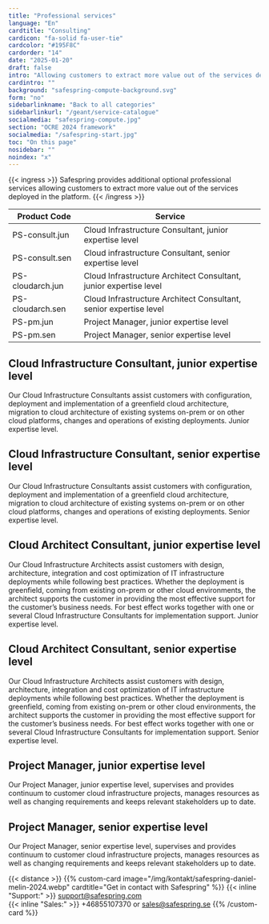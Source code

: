 ```yaml
---
title: "Professional services"
language: "En"
cardtitle: "Consulting"
cardicon: "fa-solid fa-user-tie"
cardcolor: "#195F8C"
cardorder: "14"
date: "2025-01-20"
draft: false
intro: "Allowing customers to extract more value out of the services deployed in the platform"
cardintro: ""
background: "safespring-compute-background.svg"
form: "no"
sidebarlinkname: "Back to all categories"
sidebarlinkurl: "/geant/service-catalogue"
socialmedia: "safespring-compute.jpg"
section: "OCRE 2024 framework"
socialmedia: "/safespring-start.jpg"
toc: "On this page"
nosidebar: ""
noindex: "x"
---
```


{{< ingress >}}
Safespring provides additional optional professional services allowing customers to extract more value out of the services deployed in the platform.
{{< /ingress >}}

| Product Code     | Service                                                             |
|------------------|---------------------------------------------------------------------|
| PS-consult.jun   | Cloud Infrastructure   Consultant, junior expertise level           |
| PS-consult.sen   | Cloud infrastructure Consultant, senior expertise level             |
| PS-cloudarch.jun | Cloud Infrastructure Architect Consultant,   junior expertise level |
| PS-cloudarch.sen | Cloud Infrastructure Architect Consultant, senior expertise level   |
| PS-pm.jun        | Project Manager, junior   expertise level                           |
| PS-pm.sen        | Project Manager, senior expertise level                             |

## Cloud Infrastructure Consultant, junior expertise level
Our Cloud Infrastructure Consultants assist customers with configuration, deployment and implementation of a greenfield cloud architecture, migration to cloud architecture of existing systems on-prem or on other cloud platforms, changes and operations of existing deployments. Junior expertise level.

## Cloud Infrastructure Consultant, senior expertise level
Our Cloud Infrastructure Consultants assist customers with configuration, deployment and implementation of a greenfield cloud architecture, migration to cloud architecture of existing systems on-prem or on other cloud platforms, changes and operations of existing deployments. Senior expertise level.

## Cloud Architect Consultant, junior expertise level
Our Cloud Infrastructure Architects assist customers with design, architecture, integration and cost optimization of IT infrastructure deployments while following best practices. Whether the deployment is greenfield, coming from existing on-prem or other cloud environments, the architect supports the customer in providing the most effective support for the customer’s business needs. For best effect works together with one or several Cloud Infrastructure Consultants for implementation support. Junior expertise level.

## Cloud Architect Consultant, senior expertise level
Our Cloud Infrastructure Architects assist customers with design, architecture, integration and cost optimization of IT infrastructure deployments while following best practices. Whether the deployment is greenfield, coming from existing on-prem or other cloud environments, the architect supports the customer in providing the most effective support for the customer’s business needs. For best effect works together with one or several Cloud Infrastructure Consultants for implementation support. Senior expertise level.

## Project Manager, junior expertise level
Our Project Manager, junior expertise level, supervises and provides continuum to customer cloud infrastructure projects, manages resources as well as changing requirements and keeps relevant stakeholders up to date.

## Project Manager, senior expertise level
Our Project Manager, senior expertise level, supervises and provides continuum to customer cloud infrastructure projects, manages resources as well as changing requirements and keeps relevant stakeholders up to date.

{{< distance >}}
{{% custom-card image="/img/kontakt/safespring-daniel-melin-2024.webp" cardtitle="Get in contact with Safespring" %}}
{{< inline "Support:" >}} support@safespring.com  
{{< inline "Sales:" >}} +46855107370 or sales@safespring.se
{{% /custom-card %}}